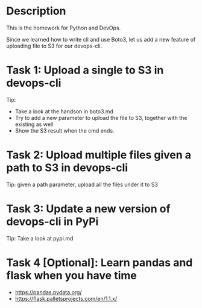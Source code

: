 # Description
This is the homework for Python and DevOps.

Since we learned how to write cli and use Boto3, let us add a new feature of uploading file to S3 for our devops-cli.

# Task 1: Upload a single to S3 in devops-cli

Tip: 
- Take a look at the handson in boto3.md
- Try to add a new parameter to upload the file to S3, together with the existing as well
- Show the S3 result when the cmd ends.

# Task 2: Upload multiple files given a path to S3 in devops-cli

Tip: given a path parameter, upload all the files under it to S3

# Task 3: Update a new version of devops-cli in PyPi 

Tip: Take a look at pypi.md

# Task 4 [Optional]: Learn pandas and flask when you have time

- https://pandas.pydata.org/
- https://flask.palletsprojects.com/en/1.1.x/
